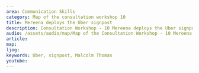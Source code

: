 ```yaml
---
area: Communication Skills
category: Map of the consultation workshop 10
title: Mereena deploys the Uber signpost
description: Consultation Workshop - 10 Mereena deploys the Uber signpost
audio: /assets/audio/map/Map of the Consultation Workshop - 10 Mereena deploys the Uber signpost - MQ.mp3
article: 
map:
ljog:  
keywords: Uber, signpost, Malcolm Thomas
youtube: 
--- 
```

